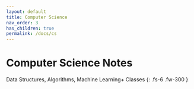 ```yaml
---
layout: default
title: Computer Science
nav_order: 3
has_children: true
permalink: /docs/cs
---
```


# Computer Science Notes

Data Structures, Algorithms, Machine Learning+ Classes
{: .fs-6 .fw-300 }
